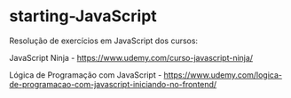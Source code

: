 # starting-JavaScript

Resolução de exercícios em JavaScript dos cursos:

JavaScript Ninja - https://www.udemy.com/curso-javascript-ninja/

Lógica de Programação com JavaScript - https://www.udemy.com/logica-de-programacao-com-javascript-iniciando-no-frontend/
